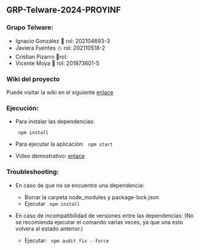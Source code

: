 ## GRP-Telware-2024-PROYINF 


### Grupo Telware:
- Ignacio González 👾 rol: 202104693-3
- Javiera Fuentes ⛄ rol: 202110518-2
- Cristian Pizarro 🎱rol: 
- Vicente Moya 🔰 rol: 201873601-5
 
### Wiki del proyecto 
Puede visitar la wiki en el siguiente [enlace](https://github.com/Choriporg/GRP-Telware-2024-PROYINF/wiki)

### Ejecución:

- Para instalar las dependencias:
  
  <code> npm install </code>

- Para ejecutar la aplicación:
    <code> npm start </code>

- Video demostrativo:
    [enlace](https://youtu.be/JrEuMTnXQPE)
### Troubleshooting:

- En caso de que no se encuentre una dependencia:
  - Borrar la carpeta node_modules y package-lock.json
  - Ejecutar <code> npm install </code>

- En caso de incompatibilidad de versiones entre las dependencias: (No se recomienda ejecutar el comando varias veces, ya que una esto volvera al estado anterior.)
  - Ejecutar: <code> npm audit fix --force </code>
  

